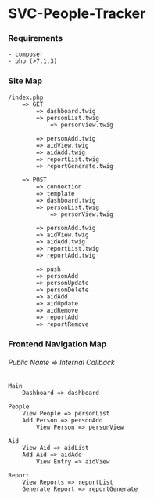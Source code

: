 # SVC-People-Tracker

### Requirements
	- composer
	- php (>7.1.3)
	
### Site Map
```
/index.php
    => GET
        => dashboard.twig
        => personList.twig
    	    => personView.twig

        => personAdd.twig
        => aidView.twig
        => aidAdd.twig
        => reportList.twig
        => reportGenerate.twig

    => POST
        => connection
        => template
	    => dashboard.twig
	    => personList.twig
	        => personView.twig

	    => personAdd.twig
	    => aidView.twig
	    => aidAdd.twig
	    => reportList.twig
	    => reportAdd.twig

        => push
	    => personAdd
	    => personUpdate
	    => personDelete
	    => aidAdd
	    => aidUpdate
	    => aidRemove
	    => reportAdd
	    => reportRemove
```




### Frontend Navigation Map
###### Public Name => Internal Callback
```
Main
	Dashboard => dashboard

People
	View People => personList
	Add Person => personAdd
		View Person => personView

Aid
	View Aid => aidList
	Add Aid => aidAdd
		View Entry => aidView

Report
	View Reports => reportList
	Generate Report => reportGenerate
```

